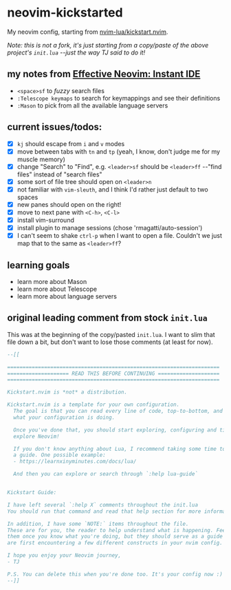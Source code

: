 # neovim-kickstarted
My neovim config, starting from [nvim-lua/kickstart.nvim](https://github.com/nvim-lua/kickstart.nvim).

_Note: this is not a fork, it's just starting from a copy/paste of the above project's `init.lua` --just the way TJ said to do it!_

## my notes from [Effective Neovim: Instant IDE](https://www.youtube.com/watch?v=stqUbv-5u2s)
- `<space>sf` to _fuzzy_ search files
- `:Telescope keymaps` to search for keymappings and see their definitions
- `:Mason` to pick from all the available language servers

## current issues/todos:
- [x] `kj` should escape from `i` and `v` modes
- [x] move between tabs with `tn` and `tp` (yeah, I know, don't judge me for my muscle memory)
- [x] change "Search" to "Find", e.g. `<leader>sf` should be `<leader>ff` --"find files" instead of "search files"
- [x] some sort of file tree should open on `<leader>n`
- [x] not familiar with `vim-sleuth`, and I think I'd rather just default to two spaces
- [x] new panes should open on the right!
- [x] move to next pane with `<C-h>`, `<C-l>`
- [x] install vim-surround
- [x] install plugin to manage sessions (chose 'rmagatti/auto-session')
- [x] I can't seem to shake `ctrl-p` when I want to open a file.  Couldn't we just map that to the same as `<leader>ff`?

## learning goals
- learn more about Mason
- learn more about Telescope
- learn more about language servers

## original leading comment from stock `init.lua`

This was at the beginning of the copy/pasted `init.lua`.  I want to slim that file down a bit, but don't want to lose those comments (at least for now).

```lua
--[[

=====================================================================
==================== READ THIS BEFORE CONTINUING ====================
=====================================================================

Kickstart.nvim is *not* a distribution.

Kickstart.nvim is a template for your own configuration.
  The goal is that you can read every line of code, top-to-bottom, and understand
  what your configuration is doing.

  Once you've done that, you should start exploring, configuring and tinkering to
  explore Neovim!

  If you don't know anything about Lua, I recommend taking some time to read through
  a guide. One possible example:
  - https://learnxinyminutes.com/docs/lua/

  And then you can explore or search through `:help lua-guide`


Kickstart Guide:

I have left several `:help X` comments throughout the init.lua
You should run that command and read that help section for more information.

In addition, I have some `NOTE:` items throughout the file.
These are for you, the reader to help understand what is happening. Feel free to delete
them once you know what you're doing, but they should serve as a guide for when you
are first encountering a few different constructs in your nvim config.

I hope you enjoy your Neovim journey,
- TJ

P.S. You can delete this when you're done too. It's your config now :)
--]]
```
